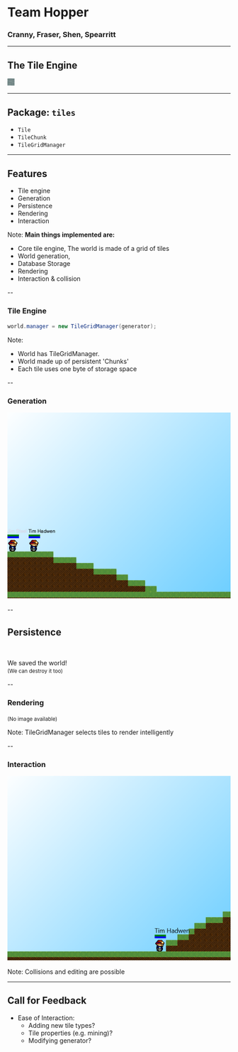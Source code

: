 # Team Hopper
### Cranny, Fraser, Shen, Spearritt

---

## The Tile Engine


<img src="media/stone.png" class="pixely"></img>


---

## Package: `tiles`

- `Tile`
- `TileChunk`
- `TileGridManager`

---

## Features

- Tile engine
- Generation
- Persistence
- Rendering
- Interaction

Note:
**Main things implemented are:**
- Core tile engine, The world is made of a grid of tiles
- World generation,
- Database Storage
- Rendering
- Interaction & collision

--

### Tile Engine

```java
world.manager = new TileGridManager(generator);
```

Note:
- World has TileGridManager.
- World made up of persistent 'Chunks'
- Each tile uses one byte of storage space

--

### Generation

![generation](media/generation.png)

--

## Persistence

<br/>

We saved the world!<br/>
<small>(We can destroy it too)</small>

--

### Rendering
<small>(No image available)</small>

Note: TileGridManager selects tiles to render intelligently

--

### Interaction

![interaction](media/interaction.png)

Note: Collisions and editing are possible

---

## Call for Feedback

- Ease of Interaction:
  - Adding new tile types?
  - Tile properties (e.g. mining)?
  - Modifying generator?